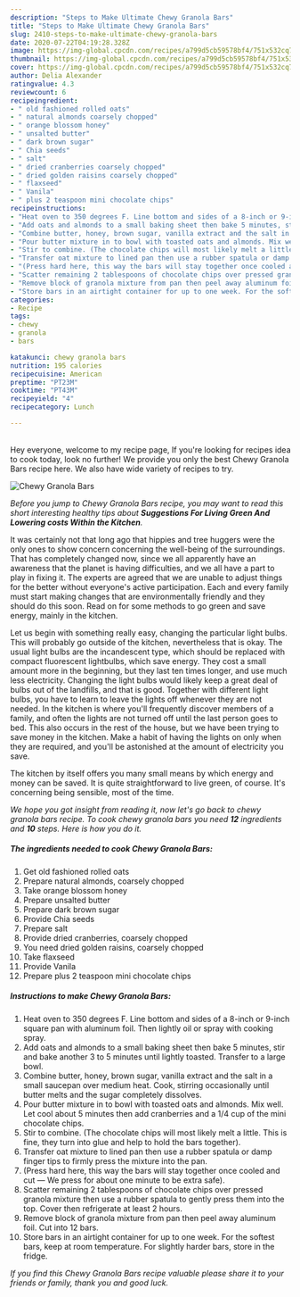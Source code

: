 ```yaml
---
description: "Steps to Make Ultimate Chewy Granola Bars"
title: "Steps to Make Ultimate Chewy Granola Bars"
slug: 2410-steps-to-make-ultimate-chewy-granola-bars
date: 2020-07-22T04:19:28.328Z
image: https://img-global.cpcdn.com/recipes/a799d5cb59578bf4/751x532cq70/chewy-granola-bars-recipe-main-photo.jpg
thumbnail: https://img-global.cpcdn.com/recipes/a799d5cb59578bf4/751x532cq70/chewy-granola-bars-recipe-main-photo.jpg
cover: https://img-global.cpcdn.com/recipes/a799d5cb59578bf4/751x532cq70/chewy-granola-bars-recipe-main-photo.jpg
author: Delia Alexander
ratingvalue: 4.3
reviewcount: 6
recipeingredient:
- " old fashioned rolled oats"
- " natural almonds coarsely chopped"
- " orange blossom honey"
- " unsalted butter"
- " dark brown sugar"
- " Chia seeds"
- " salt"
- " dried cranberries coarsely chopped"
- " dried golden raisins coarsely chopped"
- " flaxseed"
- " Vanila"
- " plus 2 teaspoon mini chocolate chips"
recipeinstructions:
- "Heat oven to 350 degrees F. Line bottom and sides of a 8-inch or 9-inch square pan with aluminum foil. Then lightly oil or spray with cooking spray."
- "Add oats and almonds to a small baking sheet then bake 5 minutes, stir and bake another 3 to 5 minutes until lightly toasted. Transfer to a large bowl."
- "Combine butter, honey, brown sugar, vanilla extract and the salt in a small saucepan over medium heat. Cook, stirring occasionally until butter melts and the sugar completely dissolves."
- "Pour butter mixture in to bowl with toasted oats and almonds. Mix well. Let cool about 5 minutes then add cranberries and a 1/4 cup of the mini chocolate chips."
- "Stir to combine. (The chocolate chips will most likely melt a little. This is fine, they turn into glue and help to hold the bars together)."
- "Transfer oat mixture to lined pan then use a rubber spatula or damp finger tips to firmly press the mixture into the pan."
- "(Press hard here, this way the bars will stay together once cooled and cut — We press for about one minute to be extra safe)."
- "Scatter remaining 2 tablespoons of chocolate chips over pressed granola mixture then use a rubber spatula to gently press them into the top. Cover then refrigerate at least 2 hours."
- "Remove block of granola mixture from pan then peel away aluminum foil. Cut into 12 bars."
- "Store bars in an airtight container for up to one week. For the softest bars, keep at room temperature. For slightly harder bars, store in the fridge."
categories:
- Recipe
tags:
- chewy
- granola
- bars

katakunci: chewy granola bars 
nutrition: 195 calories
recipecuisine: American
preptime: "PT23M"
cooktime: "PT43M"
recipeyield: "4"
recipecategory: Lunch

---
```

<br>
Hey everyone, welcome to my recipe page, If you're looking for recipes idea to cook today, look no further! We provide you only the best Chewy Granola Bars recipe here. We also have wide variety of recipes to try.
<br>


![Chewy Granola Bars](https://img-global.cpcdn.com/recipes/a799d5cb59578bf4/751x532cq70/chewy-granola-bars-recipe-main-photo.jpg)

<i>Before you jump to Chewy Granola Bars recipe, you may want to read this short interesting healthy tips about 
<strong>Suggestions For Living Green And Lowering costs Within the Kitchen</strong>.</i>
</br>

It was certainly not that long ago that hippies and tree huggers were the only ones to show concern concerning the well-being of the surroundings. That has completely changed now, since we all apparently have an awareness that the planet is having difficulties, and we all have a part to play in fixing it. The experts are agreed that we are unable to adjust things for the better without everyone's active participation. Each and every family must start making changes that are environmentally friendly and they should do this soon. Read on for some methods to go green and save energy, mainly in the kitchen.

Let us begin with something really easy, changing the particular light bulbs. This will probably go outside of the kitchen, nevertheless that is okay. The usual light bulbs are the incandescent type, which should be replaced with compact fluorescent lightbulbs, which save energy. They cost a small amount more in the beginning, but they last ten times longer, and use much less electricity. Changing the light bulbs would likely keep a great deal of bulbs out of the landfills, and that is good. Together with different light bulbs, you have to learn to leave the lights off whenever they are not needed. In the kitchen is where you'll frequently discover members of a family, and often the lights are not turned off until the last person goes to bed. This also occurs in the rest of the house, but we have been trying to save money in the kitchen. Make a habit of having the lights on only when they are required, and you'll be astonished at the amount of electricity you save.

The kitchen by itself offers you many small means by which energy and money can be saved. It is quite straightforward to live green, of course. It's concerning being sensible, most of the time.


<i>We hope you got insight from reading it, now let's go back to chewy granola bars recipe. To cook chewy granola bars you need <strong>12</strong> ingredients and <strong>10</strong> steps. Here is how you do it.
</i>

##### The ingredients needed to cook Chewy Granola Bars:

1. Get  old fashioned rolled oats
1. Prepare  natural almonds, coarsely chopped
1. Take  orange blossom honey
1. Prepare  unsalted butter
1. Prepare  dark brown sugar
1. Provide  Chia seeds
1. Prepare  salt
1. Provide  dried cranberries, coarsely chopped
1. You need  dried golden raisins, coarsely chopped
1. Take  flaxseed
1. Provide  Vanila
1. Prepare  plus 2 teaspoon mini chocolate chips


##### Instructions to make Chewy Granola Bars:

1. Heat oven to 350 degrees F. Line bottom and sides of a 8-inch or 9-inch square pan with aluminum foil. Then lightly oil or spray with cooking spray.
1. Add oats and almonds to a small baking sheet then bake 5 minutes, stir and bake another 3 to 5 minutes until lightly toasted. Transfer to a large bowl.
1. Combine butter, honey, brown sugar, vanilla extract and the salt in a small saucepan over medium heat. Cook, stirring occasionally until butter melts and the sugar completely dissolves.
1. Pour butter mixture in to bowl with toasted oats and almonds. Mix well. Let cool about 5 minutes then add cranberries and a 1/4 cup of the mini chocolate chips.
1. Stir to combine. (The chocolate chips will most likely melt a little. This is fine, they turn into glue and help to hold the bars together).
1. Transfer oat mixture to lined pan then use a rubber spatula or damp finger tips to firmly press the mixture into the pan.
1. (Press hard here, this way the bars will stay together once cooled and cut — We press for about one minute to be extra safe).
1. Scatter remaining 2 tablespoons of chocolate chips over pressed granola mixture then use a rubber spatula to gently press them into the top. Cover then refrigerate at least 2 hours.
1. Remove block of granola mixture from pan then peel away aluminum foil. Cut into 12 bars.
1. Store bars in an airtight container for up to one week. For the softest bars, keep at room temperature. For slightly harder bars, store in the fridge.


<i>If you find this Chewy Granola Bars recipe valuable please share it to your friends or family, thank you and good luck.</i>
